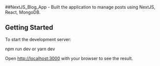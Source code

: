 ##NextJS_Blog_App - Built the application to manage posts using NextJS, React, MongoDB.

## Getting Started

To start the development server:

npm run dev or yarn dev

Open [http://localhost:3000](http://localhost:3000) with your browser to see the result.
